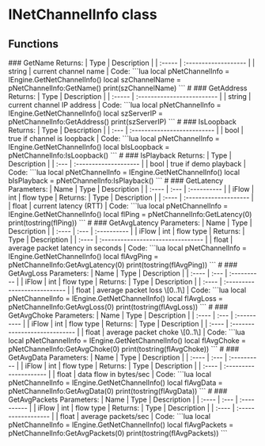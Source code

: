 # INetChannelInfo class

## Functions

 \#\#\# GetName Returns: \| Type \| Description \| \| :----- \| :------------------- \| \| string \| current channel name \| Code: \`\`\`lua local pNetChannelInfo = IEngine.GetNetChannelInfo\(\) local szChannelName = pNetChannelInfo:GetName\(\) print\(szChannelName\) \`\`\` \# \#\#\# GetAddress Returns: \| Type \| Description \| \| :----- \| :------------------------- \| \| string \| current channel IP address \| Code: \`\`\`lua local pNetChannelInfo = IEngine.GetNetChannelInfo\(\) local szServerIP = pNetChannelInfo:GetAddress\(\) print\(szServerIP\) \`\`\` \# \#\#\# IsLoopback Returns: \| Type \| Description \| \| :--- \| :-------------------------- \| \| bool \| true if channel is loopback \| Code: \`\`\`lua local pNetChannelInfo = IEngine.GetNetChannelInfo\(\) local bIsLoopback = pNetChannelInfo:IsLoopback\(\) \`\`\` \# \#\#\# IsPlayback Returns: \| Type \| Description \| \| :--- \| :-------------------- \| \| bool \| true if demo playback \| Code: \`\`\`lua local pNetChannelInfo = IEngine.GetNetChannelInfo\(\) local bIsPlayback = pNetChannelInfo:IsPlayback\(\) \`\`\` \# \#\#\# GetLatency Parameters: \| Name \| Type \| Description \| \| :---- \| :--- \| :---------- \| \| iFlow \| int \| flow type \| Returns: \| Type \| Description \| \| :---- \| :-------------------- \| \| float \| current latency \(RTT\) \| Code: \`\`\`lua local pNetChannelInfo = IEngine.GetNetChannelInfo\(\) local flPing = pNetChannelInfo:GetLatency\(0\) print\(tostring\(flPing\)\) \`\`\` \# \#\#\# GetAvgLatency Parameters: \| Name \| Type \| Description \| \| :---- \| :--- \| :---------- \| \| iFlow \| int \| flow type \| Returns: \| Type \| Description \| \| :---- \| :-------------------------------- \| \| float \| average packet latency in seconds \| Code: \`\`\`lua local pNetChannelInfo = IEngine.GetNetChannelInfo\(\) local flAvgPing = pNetChannelInfo:GetAvgLatency\(0\) print\(tostring\(flAvgPing\)\) \`\`\` \# \#\#\# GetAvgLoss Parameters: \| Name \| Type \| Description \| \| :---- \| :--- \| :---------- \| \| iFlow \| int \| flow type \| Returns: \| Type \| Description \| \| :---- \| :--------------------------- \| \| float \| average packet loss \\[0..1\\] \| Code: \`\`\`lua local pNetChannelInfo = IEngine.GetNetChannelInfo\(\) local flAvgLoss = pNetChannelInfo:GetAvgLoss\(0\) print\(tostring\(flAvgLoss\)\) \`\`\` \# \#\#\# GetAvgChoke Parameters: \| Name \| Type \| Description \| \| :---- \| :--- \| :---------- \| \| iFlow \| int \| flow type \| Returns: \| Type \| Description \| \| :---- \| :---------------------------- \| \| float \| average packet choke \\[0..1\\] \| Code: \`\`\`lua local pNetChannelInfo = IEngine.GetNetChannelInfo\(\) local flAvgChoke = pNetChannelInfo:GetAvgChoke\(0\) print\(tostring\(flAvgChoke\)\) \`\`\` \# \#\#\# GetAvgData Parameters: \| Name \| Type \| Description \| \| :---- \| :--- \| :---------- \| \| iFlow \| int \| flow type \| Returns: \| Type \| Description \| \| :---- \| :--------------------- \| \| float \| data flow in bytes/sec \| Code: \`\`\`lua local pNetChannelInfo = IEngine.GetNetChannelInfo\(\) local flAvgData = pNetChannelInfo:GetAvgData\(0\) print\(tostring\(flAvgData\)\) \`\`\` \# \#\#\# GetAvgPackets Parameters: \| Name \| Type \| Description \| \| :---- \| :--- \| :---------- \| \| iFlow \| int \| flow type \| Returns: \| Type \| Description \| \| :---- \| :------------------ \| \| float \| average packets/sec \| Code: \`\`\`lua local pNetChannelInfo = IEngine.GetNetChannelInfo\(\) local flAvgPackets = pNetChannelInfo:GetAvgPackets\(0\) print\(tostring\(flAvgPackets\)\) \`\`\`

